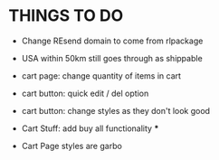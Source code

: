 # THINGS TO DO

- Change REsend domain to come from rlpackage
- USA within 50km still goes through as shippable
- cart page: change quantity of items in cart
- cart button: quick edit / del option
- cart button: change styles as they don't look good

- Cart Stuff: add buy all functionality **\***

- Cart Page styles are garbo
